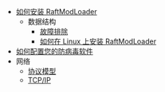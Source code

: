 - [如何安装 RaftModLoader](/general/algorithm/README.md)
  - 数据结构
    - [故障排除](/general/algorithm/data-structures/stack/README.zh-CN.md)
    - [如何在 Linux 上安装 RaftModLoader](/general/algorithm/data-structures/queue/README.zh-CN.md)
- [如何配置您的防病毒软件](/general/design-pattern/README.md)
- 网络
  - [协议模型](/general/network/protocol-model.md)
  - [TCP/IP](/general/network/tcp-ip.md)
